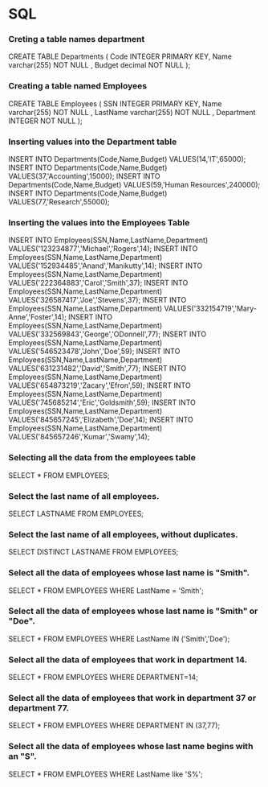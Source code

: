 # SQL 

### Creting a table names department 

CREATE TABLE Departments (
  Code INTEGER PRIMARY KEY,
  Name varchar(255) NOT NULL ,
  Budget decimal NOT NULL 
);

### Creating a table named Employees

CREATE TABLE Employees (
  SSN INTEGER PRIMARY KEY,
  Name varchar(255) NOT NULL ,
  LastName varchar(255) NOT NULL ,
  Department INTEGER NOT NULL
);


### Inserting values into the Department table

INSERT INTO Departments(Code,Name,Budget) VALUES(14,'IT',65000);
INSERT INTO Departments(Code,Name,Budget) VALUES(37,'Accounting',15000);
INSERT INTO Departments(Code,Name,Budget) VALUES(59,'Human Resources',240000);
INSERT INTO Departments(Code,Name,Budget) VALUES(77,'Research',55000);


### Inserting the values into the Employees Table

INSERT INTO Employees(SSN,Name,LastName,Department) VALUES('123234877','Michael','Rogers',14);
INSERT INTO Employees(SSN,Name,LastName,Department) VALUES('152934485','Anand','Manikutty',14);
INSERT INTO Employees(SSN,Name,LastName,Department) VALUES('222364883','Carol','Smith',37);
INSERT INTO Employees(SSN,Name,LastName,Department) VALUES('326587417','Joe','Stevens',37);
INSERT INTO Employees(SSN,Name,LastName,Department) VALUES('332154719','Mary-Anne','Foster',14);
INSERT INTO Employees(SSN,Name,LastName,Department) VALUES('332569843','George','ODonnell',77);
INSERT INTO Employees(SSN,Name,LastName,Department) VALUES('546523478','John','Doe',59);
INSERT INTO Employees(SSN,Name,LastName,Department) VALUES('631231482','David','Smith',77);
INSERT INTO Employees(SSN,Name,LastName,Department) VALUES('654873219','Zacary','Efron',59);
INSERT INTO Employees(SSN,Name,LastName,Department) VALUES('745685214','Eric','Goldsmith',59);
INSERT INTO Employees(SSN,Name,LastName,Department) VALUES('845657245','Elizabeth','Doe',14);
INSERT INTO Employees(SSN,Name,LastName,Department) VALUES('845657246','Kumar','Swamy',14);


### Selecting all the data from the employees table

SELECT * FROM EMPLOYEES;


### Select the last name of all employees.

SELECT LASTNAME FROM EMPLOYEES;

### Select the last name of all employees, without duplicates.

SELECT DISTINCT LASTNAME FROM EMPLOYEES;

### Select all the data of employees whose last name is "Smith".

SELECT * FROM EMPLOYEES WHERE LastName = 'Smith';

### Select all the data of employees whose last name is "Smith" or "Doe".

SELECT * FROM EMPLOYEES WHERE LastName IN ('Smith','Doe');

### Select all the data of employees that work in department 14.

SELECT * FROM EMPLOYEES WHERE DEPARTMENT=14;

###  Select all the data of employees that work in department 37 or department 77.

SELECT * FROM EMPLOYEES WHERE DEPARTMENT IN (37,77);

### Select all the data of employees whose last name begins with an "S".

SELECT * FROM EMPLOYEES WHERE LastName like 'S%';

